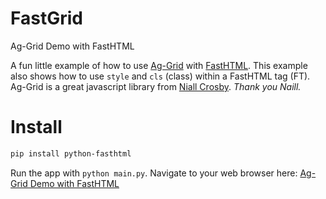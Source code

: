 # FastGrid
Ag-Grid Demo with FastHTML

A fun little example of how to use [Ag-Grid](https://ag-grid.com/) with [FastHTML](https://about.fastht.ml). This example also shows how to use `style` and `cls`
(class) within a FastHTML tag (FT). Ag-Grid is a great javascript library from [Niall Crosby](https://blog.ag-grid.com/in-memory-of-niall-crosby/). *Thank you Naill.*

# Install

``` sh
pip install python-fasthtml
```

Run the app with `python main.py`. Navigate to your web browser here: [Ag-Grid Demo with FastHTML](http://localhost:5001/ag-grid-demo)
